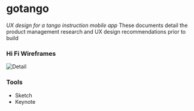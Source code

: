# gotango
*UX design for a tango instruction mobile app*
These documents detail the product management research and UX design recommendations prior to build

### Hi Fi Wireframes
![Detail](https://res.cloudinary.com/dckkkjkuz/image/upload/v1501280102/view_edit_cxeurx.png)

### Tools
* Sketch
* Keynote
